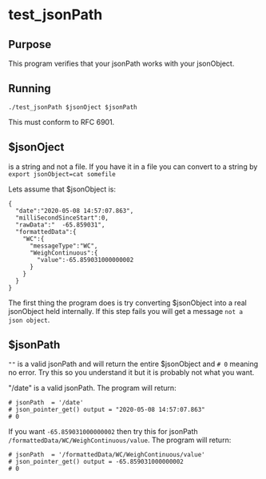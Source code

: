 # test_jsonPath

## Purpose

This program verifies that your jsonPath works with your jsonObject.

## Running

`./test_jsonPath $jsonOject $jsonPath`

This must conform to RFC 6901.   
## $jsonOject

is a string and not a file.  If you have it in a file you can convert to a string by
`export jsonObject=cat somefile`

Lets assume that $jsonObject is:
```
{
  "date":"2020-05-08 14:57:07.863",
  "milliSecondSinceStart":0,
  "rawData":"  -65.859031",
  "formattedData":{
    "WC":{
      "messageType":"WC",
      "WeighContinuous":{
        "value":-65.859031000000002
      }
    }
  }
}
```

The first thing the program does is try converting $jsonObject  into a real jsonObject held internally.   If this step fails you
will get a message  `not a json object`.

## $jsonPath

`""` is a valid jsonPath and will return the entire $jsonObject and `# 0` meaning no error.   Try this so you understand it but
it is probably not what you want.

"/date" is a valid jsonPath.  The program will return:
```
# jsonPath  = '/date'
# json_pointer_get() output = "2020-05-08 14:57:07.863"
# 0
```

If you want `-65.859031000000002` then try this for jsonPath `/formattedData/WC/WeighContinuous/value`.  The program will return:
```
# jsonPath  = '/formattedData/WC/WeighContinuous/value'
# json_pointer_get() output = -65.859031000000002
# 0
```



